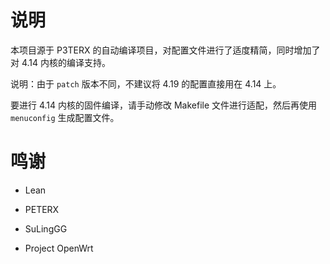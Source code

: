 # 说明

本项目源于 P3TERX 的自动编译项目，对配置文件进行了适度精简，同时增加了对 4.14 内核的编译支持。

说明：由于 `patch` 版本不同，不建议将 4.19 的配置直接用在 4.14 上。

要进行 4.14 内核的固件编译，请手动修改 Makefile 文件进行适配，然后再使用 `menuconfig` 生成配置文件。

# 鸣谢

- Lean

- PETERX

- SuLingGG

- Project OpenWrt
